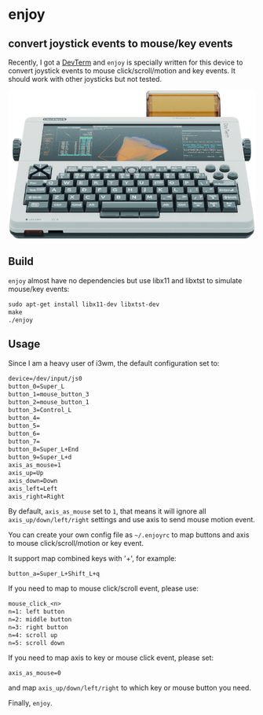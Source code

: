 # enjoy
## convert joystick events to mouse/key events

Recently, I got a [DevTerm](https://www.clockworkpi.com/devterm) and `enjoy` is specially written for this device to convert joystick events to mouse click/scroll/motion and key events. It should work with other joysticks but not tested.

![DevTerm](https://github.com/cjacker/enjoy/raw/main/DevTerm.png)

## Build

`enjoy` almost have no dependencies but use libx11 and libxtst to simulate mouse/key events:
```
sudo apt-get install libx11-dev libxtst-dev
make
./enjoy
```

## Usage

Since I am a heavy user of i3wm, the default configuration set to:

```
device=/dev/input/js0
button_0=Super_L
button_1=mouse_button_3
button_2=mouse_button_1
button_3=Control_L
button_4=
button_5=
button_6=
button_7=
button_8=Super_L+End
button_9=Super_L+d
axis_as_mouse=1
axis_up=Up
axis_down=Down
axis_left=Left
axis_right=Right
```

By default, `axis_as_mouse` set to `1`, that means it will ignore all `axis_up/down/left/right` settings and use axis to send mouse motion event.

You can create your own config file as `~/.enjoyrc` to map buttons and axis to mouse click/scroll/motion or key event.

It support map combined keys with '+', for example:

```
button_a=Super_L+Shift_L+q
```

If you need to map to mouse click/scroll event, please use:
```
mouse_click_<n>
n=1: left button
n=2: middle button
n=3: right button
n=4: scroll up
n=5: scroll down
```

If you need to map axis to key or mouse click event, please set:
```
axis_as_mouse=0
```

and map `axis_up/down/left/right` to which key or mouse button you need.

Finally, `enjoy`.

